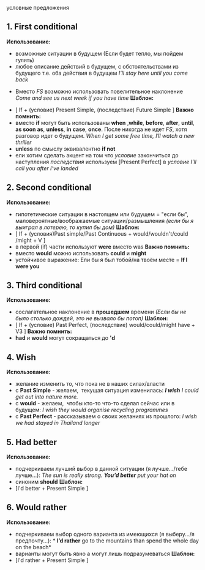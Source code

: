 условные предложения
## 1. First conditional
**Использование:**
- возможные ситуации в будущем (Если будет тепло, мы пойдем гулять)
- любое описание действий в будущем, с обстоятельствами из будущего т.е. оба действия в будущем
	*I’ll stay here until you come back*
* Вместо *FS* возможно использовать повелительное наклонение
	*Come and see us next week if you have time*
**Шаблон:**
- [ If + (условие) Present Simple, (последствие) Future Simple ]
**Важно помнить:**
- вместо **if** могут быть использованы **when** ,**while**, **before**, **after**, **until**, **as soon as**, **unless**, **in case**, **once**. После никогда не идет *FS*, хотя разговор идет о будущем.
	*When I get some free time, Iˈll watch a new thriller*
- **unless** по смыслу эквивалентно **if not**
- ели хотим сделать акцент на том что *условие* закончиться до наступления *последствия* используем [Present Perfect] в *условие*
	*I’ll call you after I’ve landed*
## 2. Second conditional
**Использование:**
- гипотетические ситуации в настоящем или будущем = "если бы", маловероятные/воображаемые ситуации/размышления *(если бы я выиграл в лотерею, то купил бы дом)*
**Шаблон:**
- [ If + (условия)Past simple/Past Continuous + would/wouldn't/could /might + V ]
- в первой (if) части используют **were** вместо was
**Важно помнить:**
- вместо **would** можно использовать **could** и **might**
- устойчивое выражение: Ели бы я был тобой/на твоём месте = **If I were you**

## 3. Third conditional
**Использование:**
- сослагательное наклонение в **прошедшем** времени *(Если бы не было столько дождей, это не вызвало бы потоп)*
**Шаблон:**
- [ If + (условие) Past Perfect, (последствие) would/could/might have +  V3 ] 
**Важно помнить:**
- **had** и **would** могут сокращаться до **'d**

## 4. Wish
**Использование:**
- желание изменить то, что пока не в наших силах/власти
- с **Past Simple** - желаем,  текущая ситуация изменилась: ***I wish** I could get out into nature more.*
- с **would** - желаем,  чтобы кто-то что-то сделал сейчас или в будущем: *I wish they would organise recycling programmes*
- с **Past Perfect** - рассказываем о своих желаниях из прошлого: *I wish we had stayed in Thailand longer*
## 5. Had better
**Использование:**
- подчеркиваем лучший выбор в данной ситуации (я лучше.../тебе лучше...): *The sun is really strong. **You’d better** put your hat on*
- синоним **should**
**Шаблон:**
- [I'd better + Present Simple ]

## 6. Would rather
**Использование:**
- подчеркиваем выбор одного варианта из имеющихся (я выберу.../я предпочту...): * **I’d rather** go to the mountains than spend the whole day on the beach*
- варианты могут быть явно а могут лишь подразумеваться
**Шаблон:**
- [I'd rather + Present Simple ]
